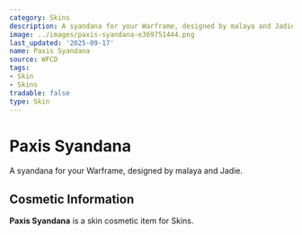 ```yaml
---
category: Skins
description: A syandana for your Warframe, designed by malaya and Jadie.
image: ../images/paxis-syandana-e369751444.png
last_updated: '2025-09-17'
name: Paxis Syandana
source: WFCD
tags:
- Skin
- Skins
tradable: false
type: Skin
---
```


# Paxis Syandana

A syandana for your Warframe, designed by malaya and Jadie.

## Cosmetic Information

**Paxis Syandana** is a skin cosmetic item for Skins.

